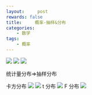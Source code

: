 ```yaml
---
layout:     post
rewards: false
title:     概率-抽样&分布
categories:
    - 数学
tags:
    - 概率
---
```


![](https://ws2.sinaimg.cn/large/006tNbRwgy1fudo4ngoujj31e40b8abj.jpg)
![](https://ws1.sinaimg.cn/large/006tNbRwgy1fudo4xaa19j31ec0l240g.jpg)
![](https://ws3.sinaimg.cn/large/006tNbRwgy1fudo50eitgj312s0uoq3w.jpg)

统计量分布=>抽样分布

卡方分布
![](https://ws1.sinaimg.cn/large/006tNbRwgy1fudo54ltahj31ea16g0uy.jpg)
![](https://ws3.sinaimg.cn/large/006tNbRwgy1fudo5b1o8ij31h40humye.jpg)
t 分布
![](https://ws3.sinaimg.cn/large/006tNbRwgy1fudo693omfj31fa0cq3yx.jpg)
F 分布
![](https://ws2.sinaimg.cn/large/006tNbRwgy1fudo6cnbr0j31fa0lc75e.jpg)


